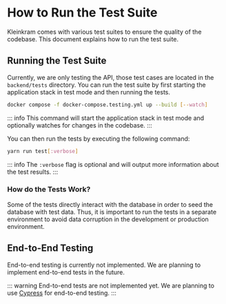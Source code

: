 # How to Run the Test Suite

Kleinkram comes with various test suites to ensure the quality of the codebase. This document explains how to run the
test suite.

## Running the Test Suite

Currently, we are only testing the API, those test cases are located in the `backend/tests` directory.
You can run the test suite by first starting the application stack in test mode and then running the tests.

```bash
docker compose -f docker-compose.testing.yml up --build [--watch]
```

::: info
This command will start the application stack in test mode and optionally watches for changes in the codebase.
:::

You can then run the tests by executing the following command:

```bash
yarn run test[:verbose]
```

::: info
The `:verbose` flag is optional and will output more information about the test results.
:::

### How do the Tests Work?

Some of the tests directly interact with the database in order to seed the database with test data.
Thus, it is important to run the tests in a separate environment to avoid data corruption in the development or
production environment.

## End-to-End Testing

End-to-end testing is currently not implemented. We are planning to implement end-to-end tests in the future.

::: warning
End-to-end tests are not implemented yet. We are planning to use [Cypress](https://www.cypress.io/) for end-to-end
testing.
:::
